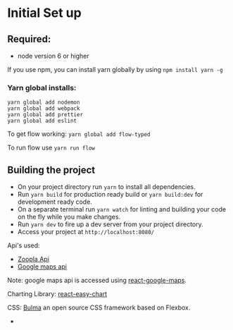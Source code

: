 # Initial Set up

## Required:

-   node version 6 or higher

If you use npm, you can install yarn globally by using `npm install yarn -g`

### Yarn global installs:

```yarn global add jest
yarn global add nodemon
yarn global add webpack
yarn global add prettier
yarn global add eslint
```

To get flow working:
`yarn global add flow-typed`

To run flow use `yarn run flow`

## Building the project

-   On your project directory run `yarn` to install all dependencies.
-   Run `yarn build` for production ready build or `yarn build:dev` for development ready code.
-   On a separate terminal run `yarn watch` for linting and building your code on the fly while you make changes.
-   Run `yarn dev` to fire up a dev server from your project directory.
-   Access your project at `http://localhost:8080/`

Api's used:

-   [Zoopla Api](https://developer.zoopla.co.uk/)
-   [Google maps api](https://developers.google.com/maps/documentation/)

Note: google maps api is accessed using [react-google-maps](https://tomchentw.github.io/react-google-maps/).

Charting Library: [react-easy-chart](https://rma-consulting.github.io/react-easy-chart/)

CSS: [Bulma](https://bulma.io/) an open source CSS framework based on Flexbox.

-
